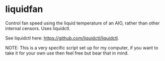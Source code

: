# liquidfan

Control fan speed using the liquid temperature of an AIO, rather than other internal censors. Uses liquidctl.

See liquidctl here: https://github.com/liquidctl/liquidctl.

NOTE: This is a very specific script set up for my computer, if you want to take it for your own use then feel free but bear that in mind.